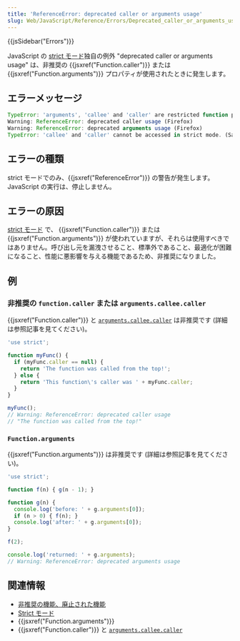 ```yaml
---
title: 'ReferenceError: deprecated caller or arguments usage'
slug: Web/JavaScript/Reference/Errors/Deprecated_caller_or_arguments_usage
---
```

{{jsSidebar("Errors")}}

JavaScript の [strict モード](/ja/docs/Web/JavaScript/Reference/Strict_mode)独自の例外 "deprecated caller or arguments usage" は、非推奨の {{jsxref("Function.caller")}} または {{jsxref("Function.arguments")}} プロパティが使用されたときに発生します。

## エラーメッセージ

```js
TypeError: 'arguments', 'callee' and 'caller' are restricted function properties and cannot be accessed in this context (Edge)
Warning: ReferenceError: deprecated caller usage (Firefox)
Warning: ReferenceError: deprecated arguments usage (Firefox)
TypeError: 'callee' and 'caller' cannot be accessed in strict mode. (Safari)
```

## エラーの種類

strict モードでのみ、{{jsxref("ReferenceError")}} の警告が発生します。 JavaScript の実行は、停止しません。

## エラーの原因

[strict モード](/ja/docs/Web/JavaScript/Reference/Strict_mode) で、 {{jsxref("Function.caller")}} または {{jsxref("Function.arguments")}} が使われていますが、それらは使用すべきではありません。呼び出し元を漏洩させること、標準外であること、最適化が困難になること、性能に悪影響を与える機能であるため、非推奨になりました。

## 例

### 非推奨の `function.caller` または `arguments.callee.caller`

{{jsxref("Function.caller")}} と [`arguments.callee.caller`](/ja/docs/Web/JavaScript/Reference/Functions/arguments/callee) は非推奨です (詳細は参照記事を見てください)。

```js example-bad
'use strict';

function myFunc() {
  if (myFunc.caller == null) {
    return 'The function was called from the top!';
  } else {
    return 'This function\'s caller was ' + myFunc.caller;
  }
}

myFunc();
// Warning: ReferenceError: deprecated caller usage
// "The function was called from the top!"
```

### `Function.arguments`

{{jsxref("Function.arguments")}} は非推奨です (詳細は参照記事を見てください)。

```js example-bad
'use strict';

function f(n) { g(n - 1); }

function g(n) {
  console.log('before: ' + g.arguments[0]);
  if (n > 0) { f(n); }
  console.log('after: ' + g.arguments[0]);
}

f(2);

console.log('returned: ' + g.arguments);
// Warning: ReferenceError: deprecated arguments usage
```

## 関連情報

- [非推奨の機能、廃止された機能](/ja/docs/Web/JavaScript/Reference/Deprecated_and_obsolete_features)
- [Strict モード](/ja/docs/Web/JavaScript/Reference/Strict_mode)
- {{jsxref("Function.arguments")}}
- {{jsxref("Function.caller")}} と [`arguments.callee.caller`](/ja/docs/Web/JavaScript/Reference/Functions/arguments/callee)
